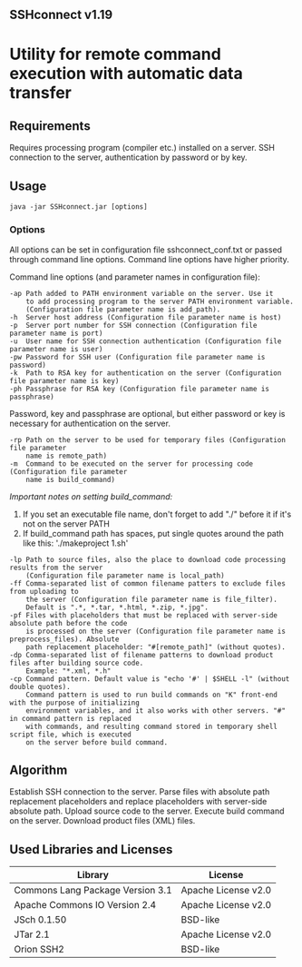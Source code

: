 ## SSHconnect v1.19
 
# Utility for remote command execution with automatic data transfer 
 
 
## Requirements
 
Requires processing program (compiler etc.) installed on a server.
SSH connection to the server, authentication by password or by key.
 
 
## Usage

``` 
java -jar SSHconnect.jar [options] 
```
   
### Options
 
 All options can be set in configuration file sshconnect_conf.txt or passed through command line options.
 Command line options have higher priority. 
 
 Command line options (and parameter names in configuration file):

```
-ap	Path added to PATH environment variable on the server. Use it 
    to add processing program to the server PATH environment variable. 
    (Configuration file parameter name is add_path).		
-h	Server host address (Configuration file parameter name is host)		
-p	Server port number for SSH connection (Configuration file parameter name is port)
-u	User name for SSH connection authentication (Configuration file parameter name is user)		
-pw	Password for SSH user (Configuration file parameter name is password)		
-k	Path to RSA key for authentication on the server (Configuration file parameter name is key) 		
-ph	Passphrase for RSA key (Configuration file parameter name is passphrase)	
```

Password, key and passphrase are optional, but either password or key is necessary 
for authentication on the server.

``` 
-rp	Path on the server to be used for temporary files (Configuration file parameter 
    name is remote_path) 		
-m	Command to be executed on the server for processing code (Configuration file parameter 
    name is build_command)
```
	
_Important notes on setting build_command:_

1. If you set an executable file name, don't forget to add "./" before it if it's not 
    on the server PATH
2. If build_command path has spaces, put single quotes around the path like this: 
    './makeproject 1.sh'

``` 
-lp	Path to source files, also the place to download code processing results from the server 
    (Configuration file parameter name is local_path)	
-ff	Comma-separated list of common filename patters to exclude files from uploading to 
    the server (Configuration file parameter name is file_filter). 
    Default is ".*, *.tar, *.html, *.zip, *.jpg".
-pf	Files with placeholders that must be replaced with server-side absolute path before the code 
    is processed on the server (Configuration file parameter name is preprocess_files). Absolute 
    path replacement placeholder: "#[remote_path]" (without quotes).
-dp	Comma-separated list of filename patterns to download product files after building source code. 
    Example: "*.xml, *.h"
-cp	Command pattern. Default value is "echo '#' | $SHELL -l" (without double quotes). 
    Command pattern is used to run build commands on "K" front-end with the purpose of initializing 
    environment variables, and it also works with other servers. "#" in command pattern is replaced 
    with commands, and resulting command stored in temporary shell script file, which is executed 
    on the server before build command.
```    
   
## Algorithm
 
 Establish SSH connection to the server.
 Parse files with absolute path replacement placeholders and replace placeholders with server-side absolute path. 
 Upload source code to the server.
 Execute build command on the server.
 Download product files (XML) files. 
 
 
## Used Libraries and Licenses
 
| Library | License|
|---------|--------|
| Commons Lang Package Version 3.1 | Apache License v2.0 |
| Apache Commons IO Version 2.4	| Apache License v2.0 |
| JSch 0.1.50 | BSD-like |
| JTar 2.1 | Apache License v2.0 |
| Orion SSH2 | BSD-like |


 
